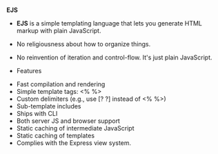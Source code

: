 **EJS**

* **EJS** is a simple templating language that lets you generate HTML markup with plain JavaScript.
* No religiousness about how to organize things.

* No reinvention of iteration and control-flow. It's just plain JavaScript.

* Features

- Fast compilation and rendering
- Simple template tags: <% %>
- Custom delimiters (e.g., use [? ?] instead of <% %>)
- Sub-template includes
- Ships with CLI
- Both server JS and browser support
- Static caching of intermediate JavaScript
- Static caching of templates
- Complies with the Express view system.